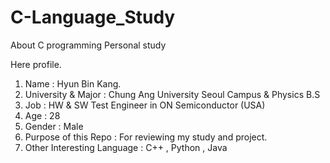 # C-Language_Study
About C programming Personal study

Here profile.

1. Name : Hyun Bin Kang. 
2. University & Major : Chung Ang University Seoul Campus  & Physics B.S
3. Job : HW & SW Test Engineer in ON Semiconductor (USA)
4. Age : 28
5. Gender : Male
6. Purpose of this Repo : For reviewing my study and project.
7. Other Interesting Language :  C++ , Python , Java   
